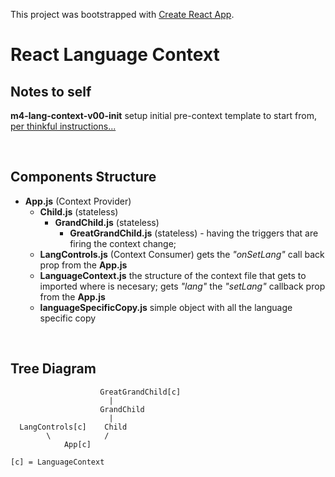This project was bootstrapped with [Create React App](https://github.com/facebook/create-react-app).

# React Language Context

## Notes to self

**m4-lang-context-v00-init** setup initial pre-context template to start from, [per thinkful instructions...](https://courses.thinkful.com/react-v1/checkpoint/15#creating-and-reading-context)

<br />

## Components Structure
* __App.js__ (Context Provider)
    * __Child.js__ (stateless)
        * __GrandChild.js__ (stateless)
            * __GreatGrandChild.js__ (stateless) - having the triggers that are firing the context change;
    * __LangControls.js__ (Context Consumer)  gets the _"onSetLang"_ call back prop from the __App.js__
    * __LanguageContext.js__ the structure of the context file that gets to imported where is necesary; gets _"lang"_ the _"setLang"_ callback prop from the __App.js__
    * __languageSpecificCopy.js__ simple object with all the language specific copy

<br />

## Tree Diagram
```
                    GreatGrandChild[c]
                      |
                    GrandChild
                      |
  LangControls[c]    Child
        \            /
            App[c]

[c] = LanguageContext
```

<br />



